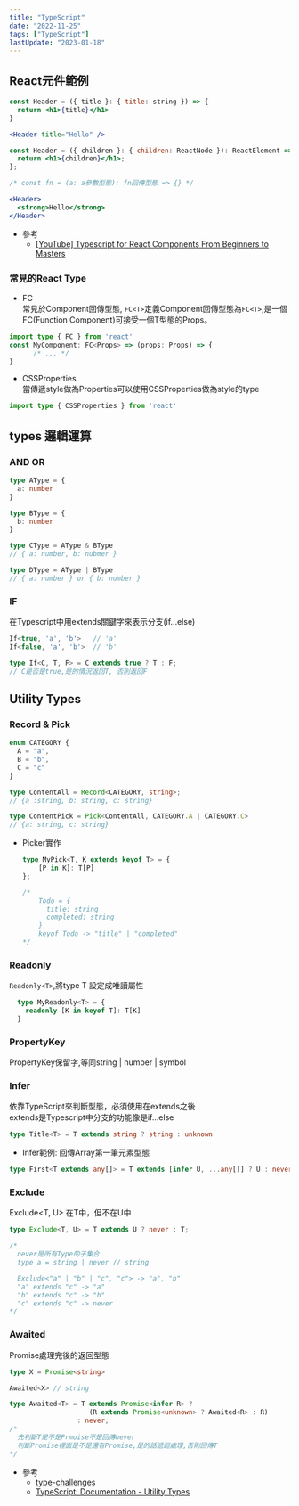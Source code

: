 ```yaml
---
title: "TypeScript"
date: "2022-11-25"
tags: ["TypeScript"]
lastUpdate: "2023-01-18"
---
```


## React元件範例 

```jsx
const Header = ({ title }: { title: string }) => {
  return <h1>{title}</h1>
}

<Header title="Hello" />
```

```jsx
const Header = ({ children }: { children: ReactNode }): ReactElement => {
  return <h1>{children}</h1>;
};

/* const fn = (a: a參數型態): fn回傳型態 => {} */

<Header>
  <strong>Hello</strong>
</Header>
```

* 參考
  * [[YouTube] Typescript for React Components From Beginners to Masters](https://www.youtube.com/watch?v=z8lDwLKthr8&list=WL&index=1)

### 常見的React Type
* FC\
  常見於Component回傳型態, `FC<T>`定義Component回傳型態為`FC<T>`,是一個FC(Function Component)可接受一個T型態的Props。
```ts
import type { FC } from 'react'
const MyComponent: FC<Props> => (props: Props) => {
      /* ... */
}
```

* CSSProperties\
當傳遞style做為Properties可以使用CSSProperties做為style的type
```ts
import type { CSSProperties } from 'react'
```

## types 邏輯運算
### AND OR
```ts
type AType = {
  a: number
}

type BType = {
  b: number
}

type CType = AType & BType
// { a: number, b: nubmer } 

type DType = AType | BType
// { a: number } or { b: number }
```

### IF
在Typescript中用extends關鍵字來表示分支(if...else)
```ts
If<true, 'a', 'b'>   // 'a'
If<false, 'a', 'b'>  // 'b'

type If<C, T, F> = C extends true ? T : F;
// C是否是true,是的情況返回T, 否則返回F
```

## Utility Types
### Record & Pick
```ts
enum CATEGORY {
  A = "a",
  B = "b",
  C = "c"
}

type ContentAll = Record<CATEGORY, string>;
// {a :string, b: string, c: string}

type ContentPick = Pick<ContentAll, CATEGORY.A | CATEGORY.C>
// {a: string, c: string}
```

* Picker實作
  ```ts
  type MyPick<T, K extends keyof T> = { 
      [P in K]: T[P] 
  };

  /*
      Todo = {
        title: string
        completed: string
      }
      keyof Todo -> "title" | "completed"
  */
  ```

### Readonly
`Readonly<T>`,將type T 設定成唯讀屬性
```ts
  type MyReadonly<T> = {
    readonly [K in keyof T]: T[K]
  }
```

### PropertyKey
PropertyKey保留字,等同string | number | symbol

### Infer
依靠TypeScript來判斷型態，必須使用在extends之後\
extends是Typescript中分支的功能像是if...else
```ts
type Title<T> = T extends string ? string : unknown 
```


* Infer範例: 回傳Array第一筆元素型態
```ts
type First<T extends any[]> = T extends [infer U, ...any[]] ? U : never;
```

### Exclude
Exclude<T, U> 在T中，但不在U中
```ts
type Exclude<T, U> = T extends U ? never : T;

/*
  never是所有Type的子集合
  type a = string | never // string

  Exclude<"a" | "b" | "c", "c"> -> "a", "b"
  "a" extends "c" -> "a"
  "b" extends "c" -> "b"
  "c" extends "c" -> never
*/
```

### Awaited
Promise處理完後的返回型態
```ts
type X = Promise<string>

Awaited<X> // string
```
```ts
type Awaited<T> = T extends Promise<infer R> ? 
                    (R extends Promise<unknown> ? Awaited<R> : R)
                 : never;
/*
  先判斷T是不是Prmoise不是回傳never
  判斷Promise裡面是不是還有Promise,是的話遞迴處理,否則回傳T
*/
```
* 參考 
  - [type-challenges](https://github.com/type-challenges/type-challenges)
  - [TypeScript: Documentation - Utility Types](https://www.typescriptlang.org/docs/handbook/utility-types.html)